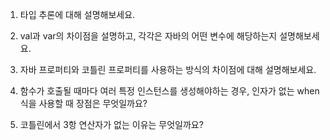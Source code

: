 1. 타입 추론에 대해 설명해보세요.

2. val과 var의 차이점을 설명하고, 각각은 자바의 어떤 변수에 해당하는지 설명해보세요.

3. 자바 프로퍼티와 코틀린 프로퍼티를 사용하는 방식의 차이점에 대해 설명해보세요.

4. 함수가 호출될 때마다 여러 특정 인스턴스를 생성해야하는 경우, 인자가 없는 when 식을 사용할 때 장점은 무엇일까요?

5. 코틀린에서 3항 연산자가 없는 이유는 무엇일까요?
